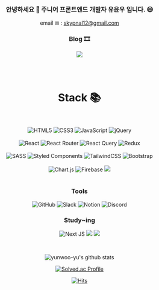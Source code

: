 


<div align=center>

### 안녕하세요 👋 주니어 프론트엔드 개발자 유윤우 입니다. 😄

 email ✉ : skypnal12@gmail.com

 ### Blog  🎞   
 <a href="https://frontend-development.tistory.com/" target="_blank"><img src="https://img.shields.io/badge/Tstory Blog-000000?style=for-the-badge&logo=Tistory&logoColor=white"/></a>

<br/><br/>

# Stack 📚
<br/>
  
  
  ![HTML5](https://img.shields.io/badge/html5-%23E34F26.svg?style=for-the-badge&logo=html5&logoColor=white)
  ![CSS3](https://img.shields.io/badge/css3-%231572B6.svg?style=for-the-badge&logo=css3&logoColor=white)
  ![JavaScript](https://img.shields.io/badge/javascript-%23323330.svg?style=for-the-badge&logo=javascript&logoColor=%23F7DF1E)
  ![jQuery](https://img.shields.io/badge/jquery-%230769AD.svg?style=for-the-badge&logo=jquery&logoColor=white)
  <br></br>
  ![React](https://img.shields.io/badge/react-%2320232a.svg?style=for-the-badge&logo=react&logoColor=%2361DAFB)
  ![React Router](https://img.shields.io/badge/React_Router-CA4245?style=for-the-badge&logo=react-router&logoColor=white)
  ![React Query](https://img.shields.io/badge/-React%20Query-FF4154?style=for-the-badge&logo=react%20query&logoColor=white)
  ![Redux](https://img.shields.io/badge/redux-%23593d88.svg?style=for-the-badge&logo=redux&logoColor=white)
  <br></br>
  ![SASS](https://img.shields.io/badge/SASS-hotpink.svg?style=for-the-badge&logo=SASS&logoColor=white)
  ![Styled Components](https://img.shields.io/badge/styled--components-DB7093?style=for-the-badge&logo=styled-components&logoColor=white)
  ![TailwindCSS](https://img.shields.io/badge/tailwindcss-%2338B2AC.svg?style=for-the-badge&logo=tailwind-css&logoColor=white)
  ![Bootstrap](https://img.shields.io/badge/bootstrap-%23563D7C.svg?style=for-the-badge&logo=bootstrap&logoColor=white)
  <br></br>
  ![Chart.js](https://img.shields.io/badge/chart.js-F5788D.svg?style=for-the-badge&logo=chart.js&logoColor=white)
  ![Firebase](https://img.shields.io/badge/Firebase-039BE5?style=for-the-badge&logo=Firebase&logoColor=white)
  <img src="https://img.shields.io/badge/axios-181717?style=for-the-badge">
  <br></br>
  
  ### Tools
  
  
  ![GitHub](https://img.shields.io/badge/github-%23121011.svg?style=for-the-badge&logo=github&logoColor=white)
  ![Slack](https://img.shields.io/badge/Slack-4A154B?style=for-the-badge&logo=slack&logoColor=white)
  ![Notion](https://img.shields.io/badge/Notion-%23000000.svg?style=for-the-badge&logo=notion&logoColor=white)
  ![Discord](https://img.shields.io/badge/Discord-%237289DA.svg?style=for-the-badge&logo=discord&logoColor=white)
  
  
  <h3>Study~ing</h3>
  
  ![Next JS](https://img.shields.io/badge/Next-black?style=for-the-badge&logo=next.js&logoColor=white)
  <img src="https://img.shields.io/badge/Recoil-217DC6?style=for-the-badge&logo=Recoil&logoColor=white">
  <img src="https://img.shields.io/badge/TypeScript-3178C6?style=for-the-badge&logo=TypeScript&logoColor=white">
</div>


<br/>


<div align=center>
 
![yunwoo-yu's github stats](https://github-readme-stats-git-masterrstaa-rickstaa.vercel.app/api?username=yunwoo-yu&&show_icons=true&theme=dark)
 
[![Solved.ac Profile](http://mazassumnida.wtf/api/v2/generate_badge?boj=skypnal12)](https://solved.ac/skypnal12)

</div>





<div align=center>

[![Hits](https://hits.seeyoufarm.com/api/count/incr/badge.svg?url=https%3A%2F%2Fgithub.com%2Fyunwoo-yu&count_bg=%23B174EB&title_bg=%23555555&icon=googlekeep.svg&icon_color=%23E7E7E7&title=hits&edge_flat=false)](https://hits.seeyoufarm.com)

</div>

